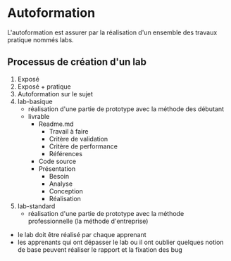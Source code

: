# Autoformation

L'autoformation est assurer par la réalisation d'un ensemble des travaux pratique nommés labs.

## Processus de création d'un lab 

1. Exposé 
2. Exposé + pratique
3. Autoformation sur le sujet
4. lab-basique
   - réalisation d'une partie de prototype avec la méthode des débutant 
   - livrable 
     - Readme.md 
       - Travail à faire
       - Critère de validation
       - Critère de performance
       - Références
     - Code source 
     - Présentation
       - Besoin
       - Analyse 
       - Conception
       - Réalisation
5. lab-standard
   - réalisation d'une partie de prototype avec la méthode professionnelle (la méthode d'entreprise)

- le lab doit être réalisé par chaque apprenant
- les apprenants qui ont dépasser le lab ou il ont oublier quelques notion de base peuvent réaliser le rapport et la fixation des bug
